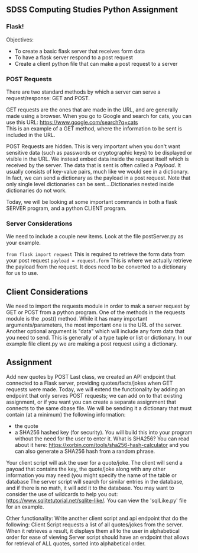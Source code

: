 ## SDSS Computing Studies Python Assignment
### Flask!

Objectives:
* To create a basic flask server that receives form data
* To have a flask server respond to a post request
* Create a client python file that can make a post request to a server

### POST Requests
There are two standard methods by which a server can serve a request/response: GET and POST.

GET requests are the ones that are made in the URL, and are generally made using a browser. When you go to Google and search for cats, you can use this URL: https://www.google.com/search?q=cats  
This is an example of a GET method, where the information to be sent is included in the URL.

POST Requests are hidden. This is very important when you don't want sensitive data (such as passwords or cryptographic keys) to be displayed or visible in the URL.  We instead embed data inside the request itself which is received by the server.  The data that is sent is often called a *Payload*.  It usually consists of key-value pairs, much like we would see in a dictionary.  In fact, we can send a dictionary as the payload in a post request.  Note that only single level dictionaries can be sent....Dictionaries nested inside dictionaries do not work.

Today, we will be looking at some important commands in both a flask SERVER program, and a python CLIENT program.

### Server Considerations
We need to include a couple new items. Look at the file postServer.py as your example.

```from flask import request```
This is required to retrieve the form data from your post request
```payload = request.form```
This is where we actually retrieve the payload from the request.  It does need to be converted to a dictionary for us to use.

## Client Considerations
We need to import the requests module in order to mak a server request by GET or POST from a python program.
One of the methods in the requests module is the .post() method.  While it has many important arguments/parameters, the most important one is the URL of the server.  Another optional argument is "data" which will include any form data that you need to send.  This is generally of a type tuple or list or dictionary.
In our example file client.py we are making a post request using a dictionary.

## Assignment
Add new quotes by POST
Last class, we created an API endpoint that connected to a Flask server, providing quotes/facts/jokes when GET requests were made.  Today, we will extend the functionality by adding an endpoint that only serves POST requests; we can add on to that existing assignment, or if you want you can create a separate assignment that connects to the same dbase file.
We will be sending it a dictionary that must contain (at a minimum) the following information:
* the quote
* a SHA256 hashed key (for security). You will build this into your program without the need for the user to enter it.  What is SHA256?  You can read about it here: https://xorbin.com/tools/sha256-hash-calculator and you can also generate a SHA256 hash from a random phrase.

Your client script will ask the user for a quote/joke.
The client will send a payoad that contains the key, the quote/joke along with any other information you may need (you might specify the name of the table or database
The server script will search for similar entries in the database, and if there is no math, it will add it to the database.  You may want to consider the use of wildcards to help you out: https://www.sqlitetutorial.net/sqlite-like/. You can view the 'sqlLike.py' file for an example.

Other functionality:
Write another client script and api endpoint that do the following:
Client Script requests a list of all quotes/jokes from the server.  When it retrieves a result, it displays them all to the user in alphabetical order for ease of viewing
Server script should have an endpoint that allows for retrieval of ALL quotes, sorted into alphabetical order.
